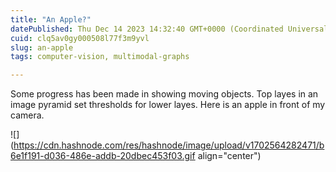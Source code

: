 ```yaml
---
title: "An Apple?"
datePublished: Thu Dec 14 2023 14:32:40 GMT+0000 (Coordinated Universal Time)
cuid: clq5av0gy000508l77f3m9yvl
slug: an-apple
tags: computer-vision, multimodal-graphs

---
```


Some progress has been made in showing moving objects. Top layes in an image pyramid set thresholds for lower layes. Here is an apple in front of my camera.

![](https://cdn.hashnode.com/res/hashnode/image/upload/v1702564282471/b6e1f191-d036-486e-addb-20dbec453f03.gif align="center")